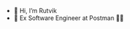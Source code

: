 - 👋 Hi, I’m Rutvik
- 🌱 Ex Software Engineer at Postman :astronaut:

<!---
rutvik-gs/rutvik-gs is a ✨ special ✨ repository because its `README.md` (this file) appears on your GitHub profile.
You can click the Preview link to take a look at your changes.
--->
